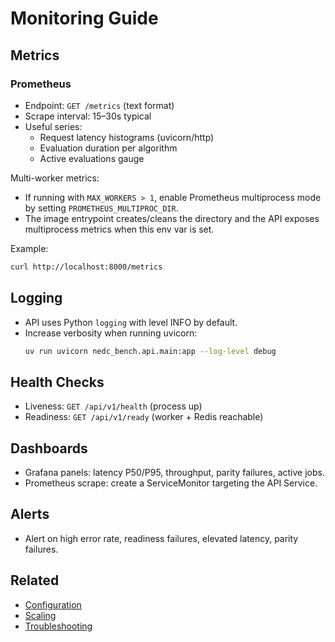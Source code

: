 # Monitoring Guide

## Metrics

### Prometheus
- Endpoint: `GET /metrics` (text format)
- Scrape interval: 15–30s typical
- Useful series:
  - Request latency histograms (uvicorn/http)
  - Evaluation duration per algorithm
  - Active evaluations gauge

Multi-worker metrics:
- If running with `MAX_WORKERS > 1`, enable Prometheus multiprocess mode by setting `PROMETHEUS_MULTIPROC_DIR`.
- The image entrypoint creates/cleans the directory and the API exposes multiprocess metrics when this env var is set.

Example:
```bash
curl http://localhost:8000/metrics
```

## Logging
- API uses Python `logging` with level INFO by default.
- Increase verbosity when running uvicorn:
  ```bash
  uv run uvicorn nedc_bench.api.main:app --log-level debug
  ```

## Health Checks
- Liveness: `GET /api/v1/health` (process up)
- Readiness: `GET /api/v1/ready` (worker + Redis reachable)

## Dashboards
- Grafana panels: latency P50/P95, throughput, parity failures, active jobs.
- Prometheus scrape: create a ServiceMonitor targeting the API Service.

## Alerts
- Alert on high error rate, readiness failures, elevated latency, parity failures.

## Related
- [Configuration](configuration.md)
- [Scaling](scaling.md)
- [Troubleshooting](troubleshooting.md)
